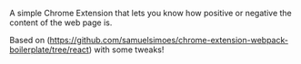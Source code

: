 A simple Chrome Extension that lets you know how positive or negative the content of the web page is.


Based on (https://github.com/samuelsimoes/chrome-extension-webpack-boilerplate/tree/react) with some tweaks!
